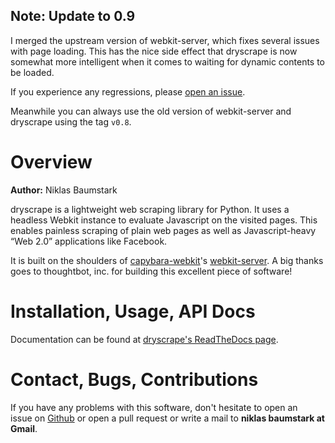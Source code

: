 ## Note: Update to 0.9

I merged the upstream version of webkit-server, which fixes several
issues with page loading. This has the nice side effect that 
dryscrape is now somewhat more intelligent when it comes to waiting 
for dynamic contents to be loaded.

If you experience any regressions, please 
[open an issue](https://github.com/niklasb/dryscrape/issues/new).

Meanwhile you can always use the old version of webkit-server
and dryscrape using the tag `v0.8`.

# Overview

**Author:** Niklas Baumstark

dryscrape is a lightweight web scraping library for Python. It uses a 
headless Webkit instance to evaluate Javascript on the visited pages. This 
enables painless scraping of plain web pages as well as Javascript-heavy 
“Web 2.0” applications like
Facebook.

It is built on the shoulders of
[capybara-webkit](https://github.com/thoughtbot/capybara-webkit)'s 
[webkit-server](https://github.com/niklasb/webkit-server). A big thanks goes 
to thoughtbot, inc. for building this excellent piece of software!

# Installation, Usage, API Docs

Documentation can be found at 
[dryscrape's ReadTheDocs page](http://readthedocs.org/docs/dryscrape/).

# Contact, Bugs, Contributions

If you have any problems with this software, don't hesitate to open an    
issue on [Github](https://github.com/niklasb/dryscrape) or open a pull 
request or write a mail to **niklas baumstark at Gmail**.
